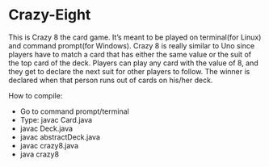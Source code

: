 # Crazy-Eight
This is Crazy 8 the card game. It’s meant to be played on terminal(for Linux) and command prompt(for Windows). Crazy 8 is really similar to Uno since players have to match a card that has either the same value or the suit of the top card of the deck. Players can play any card with the value of 8, and they get to declare the next suit for other players to follow. The winner is declared when that person runs out of cards on his/her deck.

How to compile:
-	Go to command prompt/terminal
-	Type: javac Card.java
-	javac Deck.java
- javac abstractDeck.java
-	javac crazy8.java
-	java crazy8
